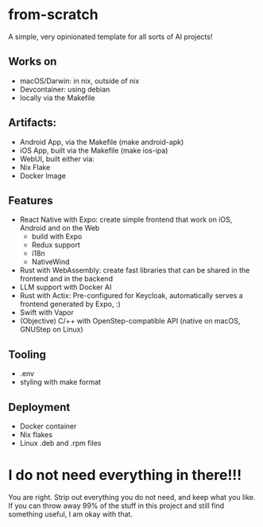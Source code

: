 # from-scratch
A simple, very opinionated template for all sorts of AI projects!

## Works on
 - macOS/Darwin: in nix, outside of nix
 - Devcontainer: using debian
 - locally via the Makefile

## Artifacts:
 - Android App, via the Makefile (make android-apk)
 - iOS App, built via the Makefile (make ios-ipa)
 - WebUI, built either via:
  - Nix Flake
  - Docker Image

## Features
* React Native with Expo: create simple frontend that work on iOS, Android and on the Web
    * build with Expo
    * Redux support
    * i18n
    * NativeWind
* Rust with WebAssembly: create fast libraries that can be shared in the frontend and in the backend
* LLM support with Docker AI
* Rust with Actix: Pre-configured for Keycloak, automatically serves a frontend generated by Expo,  :)
* Swift with Vapor
* (Objective) C/++ with OpenStep-compatible API (native on macOS, GNUStep on Linux)

## Tooling
* .env
* styling with make format

## Deployment
* Docker container
* Nix flakes
* Linux .deb and .rpm files

# I do not need everything in there!!!
You are right. Strip out everything you do not need, and keep what you like. If you can throw away 99% of the stuff in this project and still find something useful, I am okay with that.
